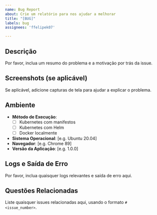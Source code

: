 ```yaml
---
name: Bug Report
about: Crie um relatório para nos ajudar a melhorar
title: "[BUG]"
labels: bug
assignees: 'ffelipek07'

---
```


## Descrição

Por favor, inclua um resumo do problema e a motivação por trás da issue.

## Screenshots (se aplicável)

Se aplicável, adicione capturas de tela para ajudar a explicar o problema.

## Ambiente

- **Método de Execução**:
  - [ ] Kubernetes com manifestos
  - [ ] Kubernetes com Helm
  - [ ] Docker localmente

- **Sistema Operacional**: [e.g. Ubuntu 20.04]
- **Navegador**: [e.g. Chrome 89]
- **Versão da Aplicação**: [e.g. 1.0.0]

## Logs e Saída de Erro

Por favor, inclua quaisquer logs relevantes e saída de erro aqui.

## Questões Relacionadas

Liste quaisquer issues relacionadas aqui, usando o formato `#<issue_number>`.
